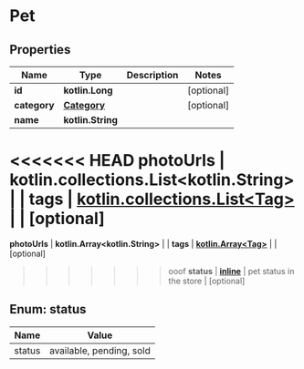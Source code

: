 
# Pet

## Properties
Name | Type | Description | Notes
------------ | ------------- | ------------- | -------------
**id** | **kotlin.Long** |  |  [optional]
**category** | [**Category**](Category.md) |  |  [optional]
**name** | **kotlin.String** |  | 
<<<<<<< HEAD
**photoUrls** | **kotlin.collections.List&lt;kotlin.String&gt;** |  | 
**tags** | [**kotlin.collections.List&lt;Tag&gt;**](Tag.md) |  |  [optional]
=======
**photoUrls** | **kotlin.Array&lt;kotlin.String&gt;** |  | 
**tags** | [**kotlin.Array&lt;Tag&gt;**](Tag.md) |  |  [optional]
>>>>>>> ooof
**status** | [**inline**](#StatusEnum) | pet status in the store |  [optional]


<a name="StatusEnum"></a>
## Enum: status
Name | Value
---- | -----
status | available, pending, sold



